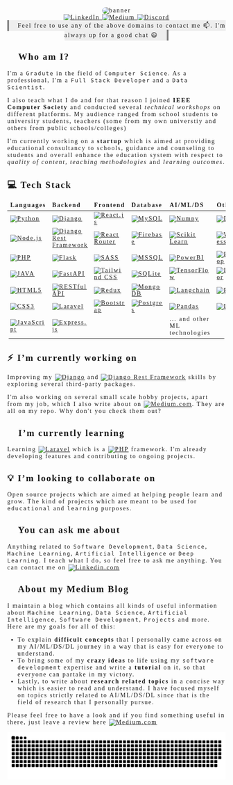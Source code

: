 <span style="font-family:verdana;letter-spacing: 2px;">

<div align='center'>
<img  src="./doc/gifs/banner.gif"
style="border-radius:10px;"
alt="banner" />

<div>
<a href="https://www.linkedin.com/in/muhammad-hammad-hassan-cs101/" target="_blank" title="muhammad-hammad-hassan-cs101">
    <img src="https://img.shields.io/badge/LinkedIn-%230077B5.svg?&style=for-the-badge&logo=linkedin&logoColor=white$fontSize=20" alt="LinkedIn">
</a>

<a href="https://medium.com/@hammad.ai" target="_blank" title="@hammad.ai">
    <img src="https://img.shields.io/badge/Medium-%230A0A0A.svg?&style=for-the-badge&logo=Medium&logoColor=white" alt="Medium">
</a>

<!--<a href="https://www.reddit.com/u/blankscreenEXE" target="_blank" title="blankscreenEXE">
    <img src="https://img.shields.io/badge/Reddit-%23FF4500.svg?&style=for-the-badge&logo=Reddit&logoColor=white" alt="Reddit">
</a>-->

<a href="https://discord.com/users/@Beelze.beta#5266" target="_blank" title="@Beelze.beta#5266">
    <img src="https://img.shields.io/badge/Discord-%237289DA.svg?&style=for-the-badge&logo=Discord&logoColor=white" alt="Discord">
</a>
    
</div>
<span style="background-color:#eeeeee;padding: 5px 20px;border-right: 4px solid gray;border-left: 4px solid gray;">Feel free to use any of the above domains to contact me 📫. I'm always up for a good chat 😃</span>
</div>

## 👋 Who am I?

I'm a `Gradute` in the field of `Computer Science`. As a professional, I'm a `Full Stack Developer` and a `Data Scientist`.

I also teach what I do and for that reason I joined **IEEE Computer Society** and conducted several *technical workshops* on different platforms. My audience ranged from school students to university students, teachers (some from my own universtiy and others from public schools/colleges)

I'm currently working on a **startup** which is aimed at providing educational consultancy to schools, guidance and counseling to students and overall enhance the education system with respect to *quality of content*, *teaching methodologies* and *learning outcomes*.

## 💻 Tech Stack

<table  style="border-color:rgb(255, 255, 255,0);border-radius:5px;background-color:rgb(255, 255, 255,0.1);overflow-x:auto;">
<thead >
    <td><b>Languages</b></td>
    <td><b>Backend</b></td>
    <td><b>Frontend</b></td>
    <td><b>Database</b></td>
    <td><b>AI/ML/DS</b></td>
    <td><b>Other</b></td>
</thead>
<tr>
    <td>
        <a href="https://www.python.org/" target="_blank" title="Go To Official Page">
            <img alt="Python" src="https://img.shields.io/badge/python-3670A0?style=for-the-badge&logo=python&logoColor=ffdd54">
        </a>
    </td>
    <td>
        <a href="https://www.djangoproject.com/" target="_blank" title="Go To Official Page">
            <img alt="Django" src="https://img.shields.io/badge/Django-%230C4B33?style=for-the-badge&logo=django&logoColor=white">
        </a>
    </td>
    <td>
        <a href="https://reactjs.org/" target="_blank" title="Go To Official Page">
            <img alt="React.js" src="https://img.shields.io/badge/react-%2320232a.svg?style=for-the-badge&logo=react&logoColor=%2361DAFB">
        </a>
    </td>
    <td>
        <a href="https://www.mysql.com/" target="_blank" title="Go To Official Page">
            <img alt="MySQL" src="https://img.shields.io/badge/mysql-%2300f.svg?style=for-the-badge&logo=mysql&logoColor=white">
        </a>
    </td>
    <td>
        <a href="https://numpy.org/" target="_blank" title="Go To Official Page">
            <img alt="Numpy" src="https://img.shields.io/badge/numpy-%23013243.svg?style=for-the-badge&logo=numpy&logoColor=white">
        </a>
    </td>
    <td>
        <a href="https://www.docker.com/" target="_blank" title="Go To Official Page">
            <img alt="Docker" src="https://img.shields.io/badge/Docker-blue.svg?style=for-the-badge&logo=docker&logoColor=white">
        </a>
    </td>
</tr>
<tr>
    <td>
        <a href="https://nodejs.org/" target="_blank" title="Go To Official Page">
            <img alt="Node.js" src="https://img.shields.io/badge/node.js-6DA55F?style=for-the-badge&logo=node.js&logoColor=white">
        </a>
    </td>
    <td>
        <a href="https://www.django-rest-framework.org/" target="_blank" title="Go To Official Page">
            <img alt="Django Rest Framework" src="https://img.shields.io/badge/DRF-%23a30000?style=for-the-badge&logo=django&logoColor=white">
        </a>
    </td>
    <td>
        <a href="https://reactrouter.com/" target="_blank" title="Go To Official Page">
            <img alt="React Router" src="https://img.shields.io/badge/React_Router-CA4245?style=for-the-badge&logo=react-router&logoColor=white">
        </a>
    </td>
    <td>
        <a href="https://firebase.google.com/" target="_blank" title="Go To Official Page">
            <img alt="Firebase" src="https://img.shields.io/badge/firebase-%23039BE5.svg?style=for-the-badge&logo=firebase">
        </a>
    </td>
    <td>
        <a href="https://scikit-learn.org/" target="_blank" title="Go To Official Page">
            <img alt="Scikit Learn" src="https://img.shields.io/badge/scikit--learn-%23F7931E.svg?style=for-the-badge&logo=scikit-learn&logoColor=white">
        </a>
    </td>
    <td>
        <a href="https://wordpress.org/" target="_blank" title="Go To Official Page">
            <img alt="Wordpress" src="https://img.shields.io/badge/Wordpress-%23000000.svg?style=for-the-badge&logo=wordpress&logoColor=white">
        </a>
    </td>
</tr>
<tr>
    <td>
        <a href="https://www.php.net/" target="_blank" title="Go To Official Page">
            <img alt="PHP" src="https://img.shields.io/badge/php-%238993be.svg?style=for-the-badge&logo=php&logoColor=%23232531">
        </a>
    </td>
    <td>
        <a href="https://flask.palletsprojects.com/" target="_blank" title="Go To Official Page">
            <img alt="Flask" src="https://img.shields.io/badge/flask-%2307581D.svg?style=for-the-badge&logo=flask&logoColor=white">
        </a>
    </td>
    <td>
        <a href="https://sass-lang.com/" target="_blank" title="Go To Official Page">
            <img alt="SASS" src="https://img.shields.io/badge/SASS-hotpink.svg?style=for-the-badge&logo=SASS&logoColor=white">
        </a>
    </td>
    <td>
        <a href="https://www.microsoft.com/en-us/sql-server" target="_blank" title="Go To Official Page">
            <img alt="MSSQL" src="https://img.shields.io/badge/MSSQL-blue.svg?style=for-the-badge&logo=microsoft-sql-server&logoColor=white">
        </a>
    </td>
    <td>
        <a href="https://powerbi.microsoft.com/" target="_blank" title="Go To Official Page">
            <img alt="PowerBI" src="https://img.shields.io/badge/PowerBI-%234E7CFC.svg?style=for-the-badge&logo=power-bi">
        </a>
    </td>
    <td>
        <a href="https://www.adobe.com/products/photoshop.html" target="_blank" title="Go To Official Page">
            <img alt="Photoshop" src="https://img.shields.io/badge/photoshop-%23093540.svg?style=for-the-badge&logo=adobephotoshop&logoColor=#3ac5ea">
        </a>
    </td>
</tr>
<tr>
    <td>
        <a href="https://www.java.com/" target="_blank" title="Go To Official Page">
            <img alt="JAVA" src="https://img.shields.io/badge/&#127861;-JAVA-%23ED8B00.svg?style=for-the-badge&logo=java&logoColor=white">
        </a>
    </td>
    <td>
        <a href="https://fastapi.tiangolo.com/" target="_blank" title="Go To Official Page">
            <img alt="FastAPI" src="https://img.shields.io/badge/FastAPI-%232AB199?style=for-the-badge&logo=fastapi&logoColor=white">
        </a>
    </td>
    <td>
        <a href="https://tailwindcss.com/" target="_blank" title="Go To Official Page">
            <img alt="Tailwind CSS" src="https://img.shields.io/badge/tailwindcss-%2338B2AC.svg?style=for-the-badge&logo=tailwind-css&logoColor=white">
        </a>
    </td>
    <td>
        <a href="https://www.sqlite.org/" target="_blank" title="Go To Official Page">
            <img alt="SQLite" src="https://img.shields.io/badge/SQLite-gray.svg?style=for-the-badge&logo=SQLite&logoColor=white">
        </a>
    </td>
    <td>
        <a href="https://www.tensorflow.org/" target="_blank" title="Go To Official Page">
            <img alt="TensorFlow" src="https://img.shields.io/badge/TensorFlow-FF6F00.svg?style=for-the-badge&logo=TensorFlow&logoColor=white">
        </a>
    </td>
    <td>
        <a href="https://www.adobe.com/products/illustrator.html" target="_blank" title="Go To Official Page">
            <img alt="Illustrator" src="https://img.shields.io/badge/Illustrator-%23402A09.svg?style=for-the-badge&logo=adobeillustrator&logoColor=%23E9A641">
        </a>
    </td>
</tr>
<tr>
    <td>
        <a href="https://developer.mozilla.org/en-US/docs/Web/HTML" target="_blank" title="Go To Official Page">
            <img alt="HTML5" src="https://img.shields.io/badge/html5-%23E34F26.svg?style=for-the-badge&logo=html5&logoColor=white">
        </a>
    </td>
    <td>
        <a href="https://restfulapi.net/" target="_blank" title="Go To Official Page">
            <img alt="RESTful API" src="https://img.shields.io/badge/&#9881;-RESTfulAPI-%234775f2.svg?style=for-the-badge&logo=restapi">
        </a>
    </td>
    <td>
        <a href="https://redux.js.org/" target="_blank" title="Go To Official Page">
            <img alt="Redux" src="https://img.shields.io/badge/redux-%23764abc.svg?style=for-the-badge&logo=redux&logoColor=white">
        </a>
    </td>
    <td>
        <a href="https://www.mongodb.com/" target="_blank" title="Go To Official Page">
            <img alt="MongoDB" src="https://img.shields.io/badge/mongodb-%2342494f.svg?style=for-the-badge&logo=mongodb&logoColor=%2300ed64">
        </a>
    </td>
    <td>
        <a href="https://langchain.org/" target="_blank" title="Go To Official Page">
            <img alt="Langchain" src="https://img.shields.io/badge/&#129436;&#128279;-LangChain-%23e4e4e4.svg?style=for-the-badge&logo=LangChain&logoColor=white">
        </a>
    </td>
    <td>
        <a href="https://www.figma.com/" target="_blank" title="Go To Official Page">
            <img alt="Figma" src="https://img.shields.io/badge/figma-%23F24E1E.svg?style=for-the-badge&logo=figma&logoColor=white">
        </a>
    </td>
</tr>
<tr>
    <td>
        <a href="https://developer.mozilla.org/en-US/docs/Web/CSS" target="_blank" title="Go To Official Page">
            <img alt="CSS3" src="https://img.shields.io/badge/css3-%231572B6.svg?style=for-the-badge&logo=css3&logoColor=white">
        </a>
    </td>
    <td>
        <a href="https://laravel.com/" target="_blank" title="Go To Official Page">
            <img alt="Laravel" src="https://img.shields.io/badge/laravel-%23fb503b.svg?style=for-the-badge&logo=laravel&logoColor=white">
        </a>
    </td>
    <td>
        <a href="https://getbootstrap.com/" target="_blank" title="Go To Official Page">
            <img alt="Bootstrap" src="https://img.shields.io/badge/bootstrap-%239461fb.svg?style=for-the-badge&logo=bootstrap&logoColor=white">
        </a>
    </td>
    <td>
        <a href="https://www.postgresql.org/" target="_blank" title="Go To Official Page">
            <img alt="Postgres" src="https://img.shields.io/badge/postgresql-%23699eca.svg?style=for-the-badge&logo=postgresql&logoColor=white">
        </a>
    </td>
    <td>
        <a href="https://pandas.pydata.org/" target="_blank" title="Go To Official Page">
            <img alt="Pandas" src="https://img.shields.io/badge/pandas-%23130654.svg?style=for-the-badge&logo=pandas&logoColor=white">
        </a>
    </td>
    <td>
        <a href="https://www.linux.org/" target="_blank" title="Go To Official Page">
            <img alt="Linux" src="https://img.shields.io/badge/linux-%23185886.svg?style=for-the-badge&logo=linux&logoColor=white">
        </a>
    </td>
</tr>
<tr>
    <td>
        <a href="https://developer.mozilla.org/en-US/docs/Web/JavaScript" target="_blank" title="Go To Official Page">
            <img alt="JavaScript" src="https://img.shields.io/badge/javascript-%23ffea00.svg?style=for-the-badge&logo=javascript&logoColor=black">
        </a>
    </td>
    <td>
        <a href="https://expressjs.com/" target="_blank" title="Go To Official Page">
            <img alt="Express.js" src="https://img.shields.io/badge/express.js-%23404d59.svg?style=for-the-badge&logo=express&logoColor=%2361DAFB">
        </a>
    </td>
    <td></td>
    <td></td>
    <td>... and other ML technologies</td>
    <td></td>
</tr>
</table>

<!-- --------------- Extra badges --------------- -->
<!--<td><img  alt="React native"  src="https://img.shields.io/badge/react_native-%2320232a.svg?style=for-the-badge&logo=react&logoColor=%2361DAFB"></td>-->

## ⚡️ I’m currently working on

Improving my [![Django](https://img.shields.io/badge/Django-%230C4B33?style=flat&logo=django&logoColor=white)](https://www.djangoproject.com/) and [![Django Rest Framework](https://img.shields.io/badge/Django_Rest_Framework-%23a30000?style=flat&logo=django&logoColor=white)](https://www.django-rest-framework.org/) skills by exploring several third-party packages.

I'm also working on several small scale hobby projects, apart from my job, which I also write about on 
[![Medium.com](https://img.shields.io/badge/Medium.com-%230A0A0A.svg?&style=flat&logo=Medium&logoColor=white)](https://medium.com/@hammad.ai). They are all on my repo. Why don't you check them out?
 
## 🌱 I’m currently learning

Learning [![Laravel](https://img.shields.io/badge/laravel-%23fb503b.svg?style=flat&logo=laravel&logoColor=white)](https://laravel.com/) which is a [![PHP](https://img.shields.io/badge/PHP-%23787CB5?style=flat&logo=php&logoColor=white)](https://www.php.net/) framework. I'm already developing features and contributing to ongoing projects.

## 💡 I’m looking to collaborate on

Open source projects which are aimed at helping people learn and grow. The kind of projects which are meant to be used for `educational` and `learning` purposes.

## 📣 You can ask me about

Anything related to `Software Development`, `Data Science`, `Machine Learning`, `Artificial Intelligence` or `Deep Learning`. I teach what I do, so feel free to ask me anything. You can contact me on [![Linkedin.com](https://img.shields.io/badge/LinkedIn-%230077B5.svg?&style=flat&logo=linkedin&logoColor=white$fontSize=20)](https://www.linkedin.com/in/muhammad-hammad-hassan-cs101/)

## 📜 About my Medium Blog
I maintain a blog which contains all kinds of useful information about `Machine Learning`, `Data Science`, `Artificial Intelligence`, `Software Development`, `Projects` and more. Here are my goals for all of this:
- To explain **difficult concepts** that I personally came across on my AI/ML/DS/DL journey in a way that is easy for everyone to understand.
- To bring some of my **crazy ideas** to life using my `software development` expertise and write a **tutorial** on it, so that everyone can partake in my victory.
- Lastly, to write about **research related topics** in a concise way which is easier to read and understand. I have focused myself on topics strictly related to AI/ML/DS/DL since that is the field of research that I personally pursue.

Please feel free to have a look and if you find something useful in there, just leave a review here [![Medium.com](https://img.shields.io/badge/Medium.com-%230A0A0A.svg?&style=flat&logo=Medium&logoColor=white)](https://medium.com/@hammad.ai)

<p align="center">
  <img  src="./doc/gifs/grid-snake.svg"
    alt="snake gif" />
</p>
</span>
